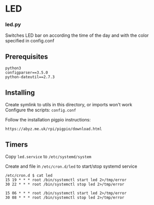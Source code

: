 # LED

### led.py
Switches LED bar on according the time of the day and
with the color specified in config.conf

## Prerequisites
```
python3  
configparser==3.5.0  
python-dateutil==2.7.3  
```
## Installing

Create symlink to utils in this directory, or imports won't work  
Configure the scripts: `config.conf`

Follow the installation pigpio instructions:
```
https://abyz.me.uk/rpi/pigpio/download.html
```
  ## Timers

Copy `led.service` to `/etc/systemd/system`  

Create and file in `/etc/cron.d/led` to start/stop systemd service  
```
/etc/cron.d $ cat led  
15 19 * * * root /bin/systemctl start led 2>/tmp/error  
30 22 * * * root /bin/systemctl stop led 2>/tmp/error

15 06 * * * root /bin/systemctl start led 2>/tmp/error  
30 08 * * * root /bin/systemctl stop led 2>/tmp/error
```
